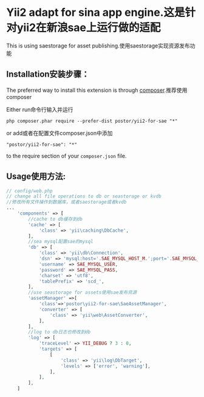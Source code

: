Yii2 adapt for sina app engine.这是针对yii2在新浪sae上运行做的适配
==================
This is using saestorage for asset publishing.使用saestorage实现资源发布功能

Installation安装步骤：
------------

The preferred way to install this extension is through [composer](http://getcomposer.org/download/).推荐使用composer

Either run命令行输入并运行

```
php composer.phar require --prefer-dist postor/yii2-for-sae "*"
```

or add或者在配置文件composer.json中添加

```
"postor/yii2-for-sae": "*"
```

to the require section of your `composer.json` file.

Usage使用方法:
------

```php
// config/web.php
// change all file operations to db or seastorage or kvdb
//修改所有文件操作到数据库，或者saestorage或者kvdb
...
    'components' => [
        //cache to db缓存到db
        'cache' => [
            'class' => 'yii\caching\DbCache',
        ],
        //sea mysql配置sae的mysql
        'db' => [
            'class' => 'yii\db\Connection',
            'dsn' => 'mysql:host='.SAE_MYSQL_HOST_M.';port='.SAE_MYSQL_PORT.';dbname='.SAE_MYSQL_DB,
            'username' => SAE_MYSQL_USER,
            'password' => SAE_MYSQL_PASS,
            'charset' => 'utf8',
            'tablePrefix' => 'scd_',
        ],
        //use seastorage for assets使用sae发布资源
        'assetManager' =>[
        	'class'=>'postor\yii2-for-sae\SaeAssetManager',
        	'converter' => [
        		'class' => 'yii\web\AssetConverter',
        	],
        ],
        //log to db日志也修改到db
        'log' => [
            'traceLevel' => YII_DEBUG ? 3 : 0,
            'targets' => [
                [
                    'class' => 'yii\log\DbTarget',
                    'levels' => ['error', 'warning'],
                ],
            ],
        ],
    ]
```
